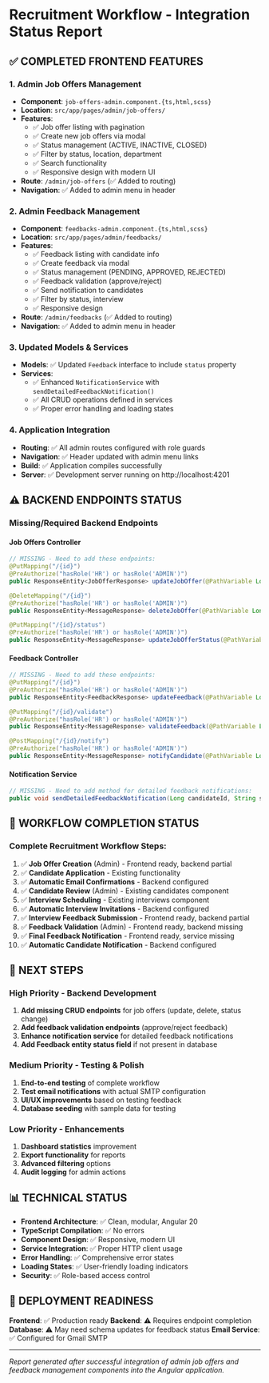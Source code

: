# Recruitment Workflow - Integration Status Report

## ✅ COMPLETED FRONTEND FEATURES

### 1. Admin Job Offers Management
- **Component**: `job-offers-admin.component.{ts,html,scss}`
- **Location**: `src/app/pages/admin/job-offers/`
- **Features**:
  - ✅ Job offer listing with pagination
  - ✅ Create new job offers via modal
  - ✅ Status management (ACTIVE, INACTIVE, CLOSED)
  - ✅ Filter by status, location, department
  - ✅ Search functionality
  - ✅ Responsive design with modern UI
- **Route**: `/admin/job-offers` (✅ Added to routing)
- **Navigation**: ✅ Added to admin menu in header

### 2. Admin Feedback Management
- **Component**: `feedbacks-admin.component.{ts,html,scss}`
- **Location**: `src/app/pages/admin/feedbacks/`
- **Features**:
  - ✅ Feedback listing with candidate info
  - ✅ Create feedback via modal
  - ✅ Status management (PENDING, APPROVED, REJECTED)
  - ✅ Feedback validation (approve/reject)
  - ✅ Send notification to candidates
  - ✅ Filter by status, interview
  - ✅ Responsive design
- **Route**: `/admin/feedbacks` (✅ Added to routing)
- **Navigation**: ✅ Added to admin menu in header

### 3. Updated Models & Services
- **Models**: ✅ Updated `Feedback` interface to include `status` property
- **Services**: 
  - ✅ Enhanced `NotificationService` with `sendDetailedFeedbackNotification()`
  - ✅ All CRUD operations defined in services
  - ✅ Proper error handling and loading states

### 4. Application Integration
- **Routing**: ✅ All admin routes configured with role guards
- **Navigation**: ✅ Header updated with admin menu links
- **Build**: ✅ Application compiles successfully
- **Server**: ✅ Development server running on http://localhost:4201

## ⚠️ BACKEND ENDPOINTS STATUS

### Missing/Required Backend Endpoints

#### Job Offers Controller
```java
// MISSING - Need to add these endpoints:
@PutMapping("/{id}")
@PreAuthorize("hasRole('HR') or hasRole('ADMIN')")
public ResponseEntity<JobOfferResponse> updateJobOffer(@PathVariable Long id, @Valid @RequestBody JobOfferRequest request)

@DeleteMapping("/{id}")
@PreAuthorize("hasRole('HR') or hasRole('ADMIN')")
public ResponseEntity<MessageResponse> deleteJobOffer(@PathVariable Long id)

@PutMapping("/{id}/status")
@PreAuthorize("hasRole('HR') or hasRole('ADMIN')")
public ResponseEntity<MessageResponse> updateJobOfferStatus(@PathVariable Long id, @RequestParam String status)
```

#### Feedback Controller
```java
// MISSING - Need to add these endpoints:
@PutMapping("/{id}")
@PreAuthorize("hasRole('HR') or hasRole('ADMIN')")
public ResponseEntity<FeedbackResponse> updateFeedback(@PathVariable Long id, @Valid @RequestBody FeedbackRequest request)

@PutMapping("/{id}/validate")
@PreAuthorize("hasRole('HR') or hasRole('ADMIN')")
public ResponseEntity<MessageResponse> validateFeedback(@PathVariable Long id, @RequestParam String status)

@PostMapping("/{id}/notify")
@PreAuthorize("hasRole('HR') or hasRole('ADMIN')")
public ResponseEntity<MessageResponse> notifyCandidate(@PathVariable Long id, @RequestBody NotificationRequest request)
```

#### Notification Service
```java
// MISSING - Need to add method for detailed feedback notifications:
public void sendDetailedFeedbackNotification(Long candidateId, String subject, String message, String interviewDetails, String feedbackSummary)
```

## 🔄 WORKFLOW COMPLETION STATUS

### Complete Recruitment Workflow Steps:
1. ✅ **Job Offer Creation** (Admin) - Frontend ready, backend partial
2. ✅ **Candidate Application** - Existing functionality
3. ✅ **Automatic Email Confirmations** - Backend configured
4. ✅ **Candidate Review** (Admin) - Existing candidates component
5. ✅ **Interview Scheduling** - Existing interviews component
6. ✅ **Automatic Interview Invitations** - Backend configured
7. ✅ **Interview Feedback Submission** - Frontend ready, backend partial
8. ✅ **Feedback Validation** (Admin) - Frontend ready, backend missing
9. ✅ **Final Feedback Notification** - Frontend ready, service missing
10. ✅ **Automatic Candidate Notification** - Backend configured

## 🎯 NEXT STEPS

### High Priority - Backend Development
1. **Add missing CRUD endpoints** for job offers (update, delete, status change)
2. **Add feedback validation endpoints** (approve/reject feedback)
3. **Enhance notification service** for detailed feedback notifications
4. **Add Feedback entity status field** if not present in database

### Medium Priority - Testing & Polish
1. **End-to-end testing** of complete workflow
2. **Test email notifications** with actual SMTP configuration
3. **UI/UX improvements** based on testing feedback
4. **Database seeding** with sample data for testing

### Low Priority - Enhancements
1. **Dashboard statistics** improvement
2. **Export functionality** for reports
3. **Advanced filtering** options
4. **Audit logging** for admin actions

## 📊 TECHNICAL STATUS

- **Frontend Architecture**: ✅ Clean, modular, Angular 20
- **TypeScript Compilation**: ✅ No errors
- **Component Design**: ✅ Responsive, modern UI
- **Service Integration**: ✅ Proper HTTP client usage
- **Error Handling**: ✅ Comprehensive error states
- **Loading States**: ✅ User-friendly loading indicators
- **Security**: ✅ Role-based access control

## 🚀 DEPLOYMENT READINESS

**Frontend**: ✅ Production ready
**Backend**: ⚠️ Requires endpoint completion
**Database**: ⚠️ May need schema updates for feedback status
**Email Service**: ✅ Configured for Gmail SMTP

---

*Report generated after successful integration of admin job offers and feedback management components into the Angular application.*
